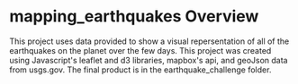 # mapping_earthquakes Overview
This project uses data provided to show a visual repersentation of all of the earthquakes on the planet over the few days. This project was created using Javascript's leaflet and d3 libraries, mapbox's api, and geoJson data from usgs.gov. The final product is in the earthquake_challenge folder. 
